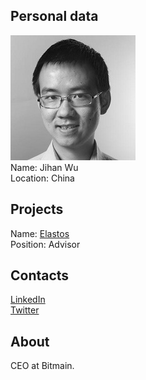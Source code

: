 ## Personal data
![jihan wu photo](photo/jihan_wu.jpeg)  
Name:   Jihan Wu  
Location: China  
## Projects 
Name: [Elastos](../projects/elastos.md)  
Position: Advisor   
## Contacts
[LinkedIn](https://www.linkedin.com/in/wu-jihan-31972417/)  
[Twitter](https://twitter.com/jihanwu)    
## About
CEO at Bitmain.
